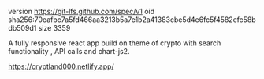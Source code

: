 version https://git-lfs.github.com/spec/v1
oid sha256:70eafbc7a5fd466aa3213b5a7e1b2a41383cbe5d4e6fc5f4582efc58bdb509d1
size 3359

A fully responsive react app build on theme of crypto with search functionality , API calls and chart-js2.

https://cryptland000.netlify.app/


